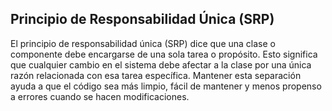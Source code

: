 ## Principio de Responsabilidad Única (SRP)

El principio de responsabilidad única (SRP) dice que una clase o componente debe encargarse de una sola tarea o propósito. Esto significa que cualquier cambio en el sistema debe afectar a la clase por una única razón relacionada con esa tarea específica. Mantener esta separación ayuda a que el código sea más limpio, fácil de mantener y menos propenso a errores cuando se hacen modificaciones.
